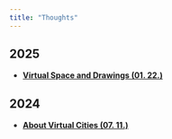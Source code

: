 ```yaml
---
title: "Thoughts"
---
```


## 2025

<div class="grid cards" markdown>

- [__Virtual Space and Drawings (01. 22.)__](./2025/0122.md)

</div>

## 2024

<div class="grid cards" markdown>

- [__About Virtual Cities (07. 11.)__](./2024/0711.md)

</div>
